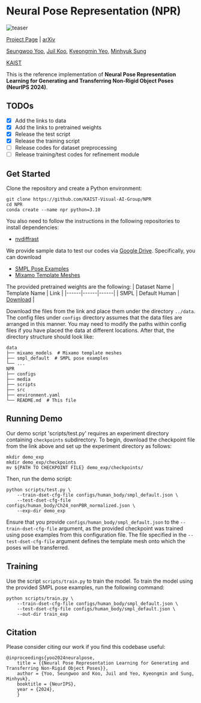# Neural Pose Representation (NPR)

![teaser](media/teaser.png)

[Project Page](https://neural-pose.github.io) | [arXiv](https://arxiv.org/abs/2406.09728)

[Seungwoo Yoo](https://dvelopery0115.github.io), [Juil Koo](https://63days.github.io), [Kyeongmin Yeo](https://github.com/32V/), [Minhyuk Sung](https://mhsung.github.io)

[KAIST](https://www.kaist.ac.kr/en/)

This is the reference implementation of **Neural Pose Representation Learning for Generating and Transferring Non-Rigid Object Poses (NeurIPS 2024)**.

## TODOs
- [x] Add the links to data
- [x] Add the links to pretrained weights
- [x] Release the test script
- [x] Release the training script
- [ ] Release codes for dataset preprocessing
- [ ] Release training/test codes for refinement module

## Get Started

Clone the repository and create a Python environment:
```
git clone https://github.com/KAIST-Visual-AI-Group/NPR
cd NPR
conda create --name npr python=3.10
```

You also need to follow the instructions in the following repositories to install dependencies:
- [nvdiffrast](https://github.com/NVlabs/nvdiffrast)

We provide sample data to test our codes via [Google Drive](https://drive.google.com/drive/folders/1W3PTL1Ts0jAV31mzCib6gPHFOz9NTqhw?usp=drive_link). Specifically, you can download
- [SMPL Pose Examples](https://drive.google.com/file/d/1Bw09JSxkkHihUOI-n40Pev1M6-9KJ5ZU/view?usp=drive_link)
- [Mixamo Template Meshes](https://drive.google.com/file/d/13FVoiOCpxDmCoFUQA51tNNfl6G6XCpqv/view?usp=drive_link)

The provided pretrained weights are the following:
| Dataset Name | Template Name | Link |
|------|------|------|
| SMPL | Default Human | [Download](https://drive.google.com/file/d/1VHJkKj5LCefDYlVLFhNjEYN3ufg7tdSN/view?usp=drive_link) |

Download the files from the link and place them under the directory `../data`. The config files under `configs` directory assumes that the data files are arranged in this manner. You may need to modify the paths within config files if you have placed the data at different locations. After that, the directory structure should look like:
```
data
├── mixamo_models  # Mixamo template meshes
├── smpl_default  # SMPL pose examples
└── ...
NPR
├── configs
├── media
├── scripts
├── src
├── environment.yaml
└── README.md  # This file
````

## Running Demo

Our demo script 'scripts/test.py' requires an experiment directory containing `checkpoints` subdirectory. To begin, download the checkpoint file from the link above and set up the experiment directory as follows:
```
mkdir demo_exp
mkdir demo_exp/checkpoints
mv ${PATH TO CHECKPOINT FILE} demo_exp/checkpoints/
```

Then, run the demo script:
```
python scripts/test.py \
    --train-dset-cfg-file configs/human_body/smpl_default.json \
    --test-dset-cfg-file configs/human_body/Ch24_nonPBR_normalized.json \
    --exp-dir demo_exp
```
Ensure that you provide `configs/human_body/smpl_default.json` to the `--train-dset-cfg-file` argument, as the provided checkpoint was trained using pose examples from this configuration file. The file specified in the `--test-dset-cfg-file` argument defines the template mesh onto which the poses will be transferred.

## Training

Use the script `scripts/train.py` to train the model. To train the model using the provided SMPL pose examples, run the following command:
```
python scripts/train.py \
    --train-dset-cfg-file configs/human_body/smpl_default.json \
    --test-dset-cfg-file configs/human_body/smpl_default.json \
    --out-dir train_exp
```

## Citation
Please consider citing our work if you find this codebase useful:
```
@inproceedings{yoo2024neuralpose,
    title = {{Neural Pose Representation Learning for Generating and Transferring Non-Rigid Object Poses}},
    author = {Yoo, Seungwoo and Koo, Juil and Yeo, Kyeongmin and Sung, Minhyuk},
    booktitle = {NeurIPS},
    year = {2024},
    }
```